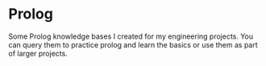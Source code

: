 # Prolog
Some Prolog knowledge bases I created for my engineering projects.
You can query them to practice prolog and learn the basics or use them as part of larger projects.
